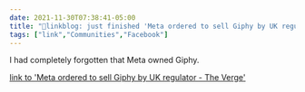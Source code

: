 ```yaml
---
date: 2021-11-30T07:38:41-05:00
title: "🔗linkblog: just finished 'Meta ordered to sell Giphy by UK regulator - The Verge'"
tags: ["link","Communities","Facebook"]
---
```

I had completely forgotten that Meta owned Giphy.
 
[link to 'Meta ordered to sell Giphy by UK regulator - The Verge'](https://www.theverge.com/2021/11/30/22740272/facebook-giphy-acquisition-competition-and-markets-authority-uk-regulator)
